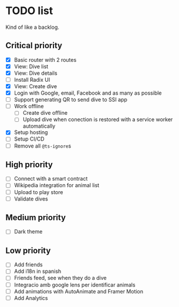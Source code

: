 # TODO list

Kind of like a backlog.

## Critical priority

- [x] Basic router with 2 routes
- [x] View: Dive list
- [x] View: Dive details
- [ ] Install Radix UI
- [x] View: Create dive
- [x] Login with Google, email, Facebook and as many as possible
- [ ] Support generating QR to send dive to SSI app
- [ ] Work offline
  - [ ] Create dive offline
  - [ ] Upload dive when conection is restored with a service worker automatically
- [x] Setup hosting
- [ ] Setup CI/CD
- [ ] Remove all `@ts-ignore`s

## High priority

- [ ] Connect with a smart contract
- [ ] Wikipedia integration for animal list
- [ ] Upload to play store
- [ ] Validate dives

## Medium priority

- [ ] Dark theme

## Low priority

- [ ] Add friends
- [ ] Add i18n in spanish
- [ ] Friends feed, see when they do a dive
- [ ] Integracio amb google lens per identificar animals
- [ ] Add animations with AutoAnimate and Framer Motion
- [ ] Add Analytics
